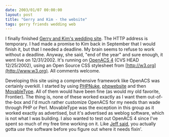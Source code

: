 ```yaml
---
date: 2003/01/07 00:00:00
layout: post
title: "Gerry and Kim - the website"
tags: gerry friends wedding web
---
```


I finally finished [Gerry and Kim's wedding site](http://cherayil.kurup.org). The HTTP address is temporary. I had made a promise to Kim back in September that I would finish it, but that I needed a deadline. My brain seems to refuse to work without a deadline. Anyway, she said, "end of the year" and sure enough, it went live on 12/31/2002. It's running on [OpenACS 4](http://openacs.org) (CVS HEAD 12/25/2002), using an Open Source CSS stylesheet from [http://w3.org](http://www.w3.org). All comments welcome.

Developing this site using a comprehensive framework like OpenACS was certainly overkill. I started by using [PHPNuke](http://www.phpnuke.org/), [phpwebsite](http://phpwebsite.appstate.edu/) and then [MovableType](http://www.movabletype.org/). All of them would have been fine (as would my old favorite, Frontier). The thing is, none of these worked exactly as I want them out-of-the-box and I'd much rather customize OpenACS for my needs than wade through PHP or Perl. MovableType was the exception in this group as it worked exactly as advertised, but it's advertised as weblog software, which is not what I was building. I also wanted to test out OpenACS 4 since I've spent so much of my free time working on it. Like [Jeff said](http://xarg.net/blog/one-entry?entry%5fid=19296), you actually gotta _use_ the software before you figure out where it needs fixin'.

